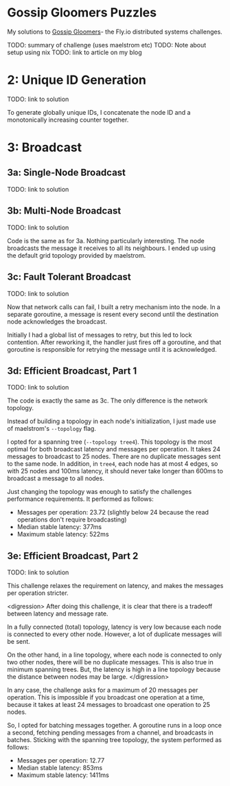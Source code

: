 # Gossip Gloomers Puzzles

My solutions to [Gossip Gloomers](https://fly.io/dist-sys/)- the Fly.io distributed systems challenges.

TODO: summary of challenge (uses maelstrom etc)
TODO: Note about setup using nix
TODO: link to article on my blog

# 2: Unique ID Generation

TODO: link to solution

To generate globally unique IDs, I concatenate the node ID and a monotonically increasing counter together.

# 3: Broadcast

## 3a: Single-Node Broadcast

TODO: link to solution

## 3b: Multi-Node Broadcast

TODO: link to solution

Code is the same as for 3a.
Nothing particularly interesting.
The node broadcasts the message it receives to all its neighbours.
I ended up using the default grid topology provided by maelstrom.

## 3c: Fault Tolerant Broadcast

TODO: link to solution

Now that network calls can fail, I built a retry mechanism into the node.
In a separate goroutine, a message is resent every second until the destination node acknowledges the broadcast.

Initially I had a global list of messages to retry, but this led to lock contention.
After reworking it, the handler just fires off a goroutine, and that goroutine is responsible for retrying the message until it is acknowledged.

## 3d: Efficient Broadcast, Part 1

TODO: link to solution

The code is exactly the same as 3c.
The only difference is the network topology.

Instead of building a topology in each node's initialization, I just made use of maelstrom's `--topology` flag.

I opted for a spanning tree (`--topology tree4`).
This topology is the most optimal for both broadcast latency and messages per operation.
It takes 24 messages to broadcast to 25 nodes.
There are no duplicate messages sent to the same node.
In addition, in `tree4`, each node has at most 4 edges, so with 25 nodes and 100ms latency, it should never take longer than 600ms to broadcast a message to all nodes.

Just changing the topology was enough to satisfy the challenges performance requirements. It performed as follows:

- Messages per operation: 23.72 (slightly below 24 because the read operations don't require broadcasting)
- Median stable latency: 377ms
- Maximum stable latency: 522ms

## 3e: Efficient Broadcast, Part 2

TODO: link to solution

This challenge relaxes the requirement on latency, and makes the messages per operation stricter.

\<digression>
After doing this challenge, it is clear that there is a tradeoff between latency and message rate.

In a fully connected (total) topology, latency is very low because each node is connected to every other node.
However, a lot of duplicate messages will be sent.

On the other hand, in a line topology, where each node is connected to only two other nodes, there will be no duplicate messages.
This is also true in minimum spanning trees.
But, the latency is high in a line topology because the distance between nodes may be large.
\</digression>

In any case, the challenge asks for a maximum of 20 messages per operation.
This is impossible if you broadcast one operation at a time, because it takes at least 24 messages to broadcast one operation to 25 nodes.

So, I opted for batching messages together. A goroutine runs in a loop once a second, fetching pending messages from a channel, and broadcasts in batches. Sticking with the spanning tree topology, the system performed as follows:

- Messages per operation: 12.77
- Median stable latency: 853ms
- Maximum stable latency: 1411ms
